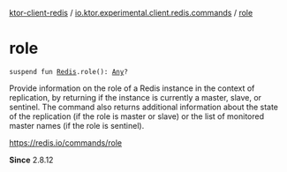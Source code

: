[ktor-client-redis](../index.md) / [io.ktor.experimental.client.redis.commands](index.md) / [role](./role.md)

# role

`suspend fun `[`Redis`](../io.ktor.experimental.client.redis/-redis/index.md)`.role(): `[`Any`](https://kotlinlang.org/api/latest/jvm/stdlib/kotlin/-any/index.html)`?`

Provide information on the role of a Redis instance in the context of replication,
by returning if the instance is currently a master, slave, or sentinel.
The command also returns additional information about the state of the replication (if the role is master or slave)
or the list of monitored master names (if the role is sentinel).

https://redis.io/commands/role

**Since**
2.8.12

